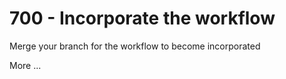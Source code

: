 # 700 - Incorporate the workflow

Merge your branch for the workflow to become incorporated

More ...
